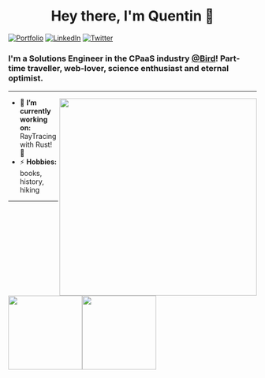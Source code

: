 
<h1 align="center"> Hey there, I'm Quentin 👋 </h1>

<p align="left">
   <a href="https://quentin-h.com"><img alt="Portfolio" src="https://img.shields.io/badge/-quentinh.com-black?style=flat-square&logo=vue&logoColor=white&link=https://quentin-h.com"></a>
   <a href="https://www.linkedin.com/in/dewithmiramon/"><img alt="LinkedIn" src="https://img.shields.io/badge/-quentinhausser-black?style=flat-square&logo=Linkedin&logoColor=white&link=https://www.linkedin.com/in/quentinhausser/"></a>
   <a href="https://twitter.com/quentinhausser"><img alt="Twitter" src="https://img.shields.io/badge/-@quentinhausser-black?style=flat-square&logo=twitter&logoColor=white&link=https://twitter.com/quentinhausser"></a>
</p>

<h3 align="left">  I'm a Solutions Engineer in the CPaaS industry <a href="https://www.bird.com">@Bird</a>! Part-time traveller, web-lover, science enthusiast and eternal optimist.</h3>

---

<img align="right" height="400" src="https://cliply.co/wp-content/uploads/2019/06/371906220_TYPING_ON_LAPTOP_400px.gif">


- 🔭 **I’m currently working on:** RayTracing with Rust! 🦀
- ⚡ **Hobbies:** books, history, hiking

---

<a href="https://quentin-h.com/"><img height="150px" src="https://github-readme-stats.vercel.app/api?username=bleeky&show_icons=true&hide_title=true&hide_border=true&theme=vue-dark" /><img height="150px" src="https://github-readme-stats.vercel.app/api/top-langs/?username=bleeky&show_icons=true&layout=compact&langs_count=6&hide_title=true&hide_border=true&theme=vue-dark" /></a>
